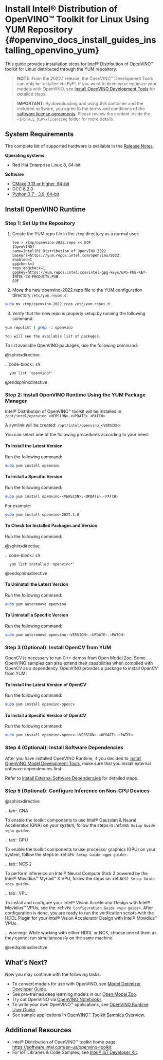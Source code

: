 # Install Intel® Distribution of OpenVINO™ Toolkit for Linux Using YUM Repository {#openvino_docs_install_guides_installing_openvino_yum}

This guide provides installation steps for Intel® Distribution of OpenVINO™ toolkit for Linux distributed through the YUM repository.

> **NOTE**: From the 2022.1 release, the OpenVINO™ Development Tools can only be installed via PyPI. If you want to develop or optimize your models with OpenVINO, see [Install OpenVINO Development Tools](installing-model-dev-tools.md) for detailed steps.

> **IMPORTANT**: By downloading and using this container and the included software, you agree to the terms and conditions of the [software license agreements](https://software.intel.com/content/dam/develop/external/us/en/documents/intel-openvino-license-agreements.pdf). Please review the content inside the `<INSTALL_DIR>/licensing` folder for more details.

## System Requirements

The complete list of supported hardware is available in the [Release Notes](https://software.intel.com/content/www/us/en/develop/articles/openvino-relnotes.html).

**Operating systems**

- Red Hat Enterprise Linux 8, 64-bit

**Software**

- [CMake 3.13 or higher, 64-bit](https://cmake.org/download/)
- GCC 8.2.0
- [Python 3.7 - 3.9, 64-bit](https://www.python.org/downloads/windows/)

## Install OpenVINO Runtime

### Step 1: Set Up the Repository

1. Create the YUM repo file in the `/tmp` directory as a normal user:
   ```
   tee > /tmp/openvino-2022.repo << EOF
   [OpenVINO]
   name=Intel(R) Distribution of OpenVINO 2022
   baseurl=https://yum.repos.intel.com/openvino/2022
   enabled=1
   gpgcheck=1
   repo_gpgcheck=1
   gpgkey=https://yum.repos.intel.com/intel-gpg-keys/GPG-PUB-KEY-INTEL-SW-PRODUCTS.PUB
   EOF
   ```
2.	Move the new openvino-2022.repo file to the YUM configuration directory `/etc/yum.repos.d`:
   ```sh
   sudo mv /tmp/openvino-2022.repo /etc/yum.repos.d
   ```
3.	Verify that the new repo is properly setup by running the following command:
   ```sh
   yum repolist | grep -i openvino
   ```
    You will see the available list of packages.


To list available OpenVINO packages, use the following command:

@sphinxdirective

   .. code-block:: sh

      yum list 'openvino*'

@endsphinxdirective

### Step 2: Install OpenVINO Runtime Using the YUM Package Manager

Intel® Distribution of OpenVINO™ toolkit will be installed in: `/opt/intel/openvino_<VERSION>.<UPDATE>.<PATCH>`

A symlink will be created: `/opt/intel/openvino_<VERSION>`

You can select one of the following procedures according to your need:

#### To Install the Latest Version

Run the following command:
```sh
sudo yum install openvino
```

#### To Install a Specific Version

Run the following command:
```sh
sudo yum install openvino-<VERSION>.<UPDATE>.<PATCH>
```

For example:
```sh
sudo yum install openvino-2022.1.0
```

#### To Check for Installed Packages and Version

Run the following command:

@sphinxdirective

   .. code-block:: sh

      yum list installed 'openvino*'

@endsphinxdirective

#### To Uninstall the Latest Version

Run the following command:
```sh
sudo yum autoremove openvino
```

#### To Uninstall a Specific Version

Run the following command:
```sh
sudo yum autoremove openvino-<VERSION>.<UPDATE>.<PATCH>
```

### Step 3 (Optional): Install OpenCV from YUM

OpenCV is necessary to run C++ demos from Open Model Zoo. Some OpenVINO samples can also extend their capabilities when compiled with OpenCV as a dependency. OpenVINO provides a package to install OpenCV from YUM:

#### To Install the Latest Version of OpenCV

Run the following command:
```sh
sudo yum install openvino-opencv
```

#### To Install a Specific Version of OpenCV

Run the following command:
```sh
sudo yum install openvino-opencv-<VERSION>.<UPDATE>.<PATCH>
```

### Step 4 (Optional): Install Software Dependencies

After you have installed OpenVINO Runtime, if you decided to [install OpenVINO Model Development Tools](installing-model-dev-tools.md), make sure that you install external software dependencies first. 

Refer to <a href="openvino_docs_install_guides_installing_openvino_linux.html#install-external-dependencies">Install External Software Dependencies</a> for detailed steps.

### Step 5 (Optional): Configure Inference on Non-CPU Devices

@sphinxdirective

.. tab:: GNA

   To enable the toolkit components to use Intel® Gaussian & Neural Accelerator (GNA) on your system, follow the steps in :ref:`GNA Setup Guide <gna guide>`.
   
.. tab:: GPU

   To enable the toolkit components to use processor graphics (GPU) on your system, follow the steps in :ref:`GPU Setup Guide <gpu guide>`.

.. tab:: NCS 2

   To perform inference on Intel® Neural Compute Stick 2 powered by the Intel® Movidius™ Myriad™ X VPU, follow the steps on :ref:`NCS2 Setup Guide <ncs guide>`.
   <!--For more details, see the `Get Started page for Intel® Neural Compute Stick 2 <https://software.intel.com/en-us/neural-compute-stick/get-started>`.-->

.. tab:: VPU

   To install and configure your Intel® Vision Accelerator Design with Intel® Movidius™ VPUs, see the :ref:`VPU Configuration Guide <vpu guide>`.
   After configuration is done, you are ready to run the verification scripts with the HDDL Plugin for your Intel® Vision Accelerator Design with Intel® Movidius™ VPUs. 

   .. warning::
      While working with either HDDL or NCS, choose one of them as they cannot run simultaneously on the same machine.

@endsphinxdirective


## What's Next?

Now you may continue with the following tasks:

* To convert models for use with OpenVINO, see [Model Optimizer Developer Guide](../MO_DG/Deep_Learning_Model_Optimizer_DevGuide.md).
* See pre-trained deep learning models in our [Open Model Zoo](../model_zoo.md).
* Try out OpenVINO via [OpenVINO Notebooks](https://docs.openvino.ai/latest/notebooks/notebooks.html).
* To write your own OpenVINO™ applications, see [OpenVINO Runtime User Guide](../OV_Runtime_UG/openvino_intro.md).
* See sample applications in [OpenVINO™ Toolkit Samples Overview](../OV_Runtime_UG/Samples_Overview.md).

## Additional Resources

- Intel® Distribution of OpenVINO™ toolkit home page: <https://software.intel.com/en-us/openvino-toolkit>
- For IoT Libraries & Code Samples, see [Intel® IoT Developer Kit](https://github.com/intel-iot-devkit).
